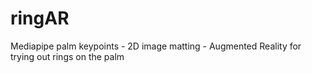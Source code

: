 # ringAR
Mediapipe palm keypoints -  2D image matting - Augmented Reality for trying out rings on the palm 
